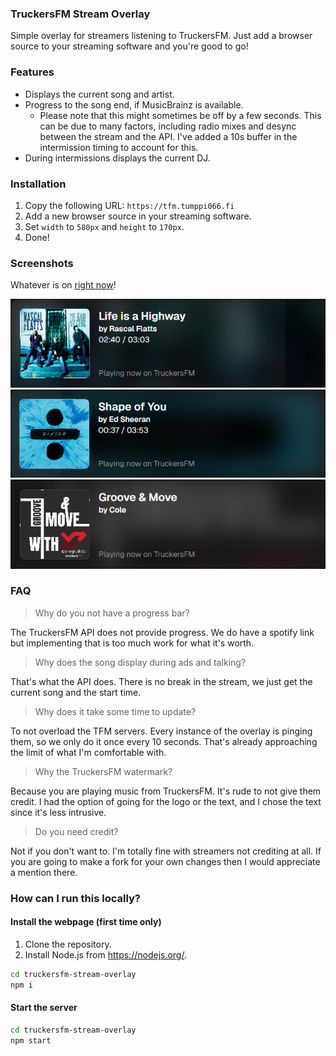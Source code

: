 ### TruckersFM Stream Overlay
Simple overlay for streamers listening to TruckersFM. Just add a browser source to your streaming software and you're good to go!

### Features
- Displays the current song and artist.
- Progress to the song end, if MusicBrainz is available.
  - Please note that this might sometimes be off by a few seconds. This can be due to many factors, including radio mixes and desync between the stream and the API. I've added a 10s buffer in the intermission timing to account for this.
- During intermissions displays the current DJ.

### Installation
1. Copy the following URL: `https://tfm.tumppi066.fi`
2. Add a new browser source in your streaming software.
3. Set `width` to `580px` and `height` to `170px`.
4. Done!

### Screenshots
Whatever is on [right now](https://tfm.tumppi066.fi)!

![Screenshot](media/life_is_a_highway.png)
![Screenshot](media/shape_of_you.png)
![Screenshot](media/groove_and_move.png)

### FAQ
> Why do you not have a progress bar?

The TruckersFM API does not provide progress. We do have a spotify link but implementing that is too much work for what it's worth.

> Why does the song display during ads and talking?

That's what the API does. There is no break in the stream, we just get the current song and the start time.

> Why does it take some time to update?

To not overload the TFM servers. Every instance of the overlay is pinging them, so we only do it once every 10 seconds. That's already approaching the limit of what I'm comfortable with.

> Why the TruckersFM watermark?

Because you are playing music from TruckersFM. It's rude to not give them credit. I had the option of going for the logo or the text, and I chose the text since it's less intrusive.

> Do you need credit?

Not if you don't want to. I'm totally fine with streamers not crediting at all. If you are going to make a fork for your own changes then I would appreciate a mention there.

### How can I run this locally?
#### Install the webpage (first time only)
1. Clone the repository.
2. Install Node.js from https://nodejs.org/.
```bash
cd truckersfm-stream-overlay
npm i
```
#### Start the server
```bash
cd truckersfm-stream-overlay
npm start
```